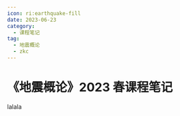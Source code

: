 ```yaml
---
icon: ri:earthquake-fill
date: 2023-06-23
category:
  - 课程笔记
tag:
  - 地震概论
  - zkc
---
```


# 《地震概论》2023 春课程笔记

lalala